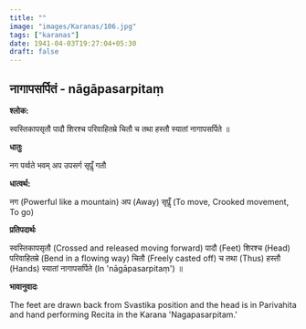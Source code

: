 ```yaml
---
title: ""
image: "images/Karanas/106.jpg"
tags: ["karanas"]
date: 1941-04-03T19:27:04+05:30
draft: false
---
```


## नागापसर्पितं - nāgāpasarpitaṃ

**श्लोक:**

स्वस्तिकापसृतौ पादौ शिरश्च परिवाहितम्रे चितौ च तथा हस्तौ स्यातां नागापसर्पिते ॥

**धातुः**

नग पर्व्वते भवम्
अप उपसर्ग​
सृपॢँ गतौ

**धात्वर्थ:**

नग (Powerful like a mountain)
अप (Away)
सृपॢँ (To move, Crooked movement, To go)

**प्रतिपदार्थः**

स्वस्तिकापसृतौ (Crossed and released moving forward) पादौ (Feet) शिरश्च (Head) परिवाहितम्रे (Bend in a flowing way) चितौ (Freely casted off) च तथा (Thus) हस्तौ (Hands) स्यातां नागापसर्पिते (In 'nāgāpasarpitaṃ') ॥

**भावानुवादः**

The feet are drawn back from Svastika position and the head is in Parivahita and hand performing Recita in the Karana 'Nagapasarpitam.'
